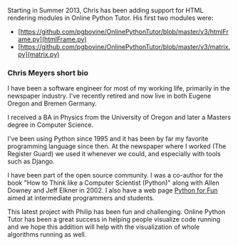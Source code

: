 Starting in Summer 2013, Chris has been adding support for HTML rendering modules
in Online Python Tutor. His first two modules were:

- [https://github.com/pgbovine/OnlinePythonTutor/blob/master/v3/htmlFrame.py](htmlFrame.py)
- [https://github.com/pgbovine/OnlinePythonTutor/blob/master/v3/matrix.py](matrix.py)


### Chris Meyers short bio ###

I have been a software engineer for most of my working life, primarily in the newspaper industry. I've recently retired and now live in both Eugene Oregon and Bremen Germany.

I received a BA in Physics from the University of Oregon and later a Masters degree in Computer Science.

I've been using Python since 1995 and it has been by far my favorite programming language
since then. At the newspaper where I worked (The Register Guard) we used it whenever we could,
and especially with tools such as Django. 

I have been part of the open source community. I was a co-author for the book "How to Think like a Computer Scientist (Python)" along with Allen Downey and Jeff Elkner in 2002. I also have a web page [Python for Fun][p4f] aimed at intermediate programmers and students.

[p4f]: http://www.openbookproject.net/py4fun
    
This latest project with Philip has been fun and challenging. Online Python Tutor has been a great success in helping people visualize code running and we hope this addition will help with the visualization of whole algorithms running as well.

